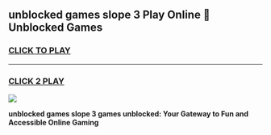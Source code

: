 
## unblocked games slope 3 Play Online 👋 Unblocked Games
<h3>
<a href="https://premium.freeplayer.one?title=unblocked_games_slope_3&ref=19F">CLICK TO PLAY</a></h3>
<hr>

<h3>
<a href="https://premium.freeplayer.one?title=unblocked_games_slope_3&ref=19F">CLICK 2 PLAY</a>
  
</h3>

<a href="https://premium.freeplayer.one?title=unblocked_games_slope_3&ref=19F"><img src="https://clearcache.store/games.png"></a>


**unblocked games slope 3 games unblocked: Your Gateway to Fun and Accessible Online Gaming**
